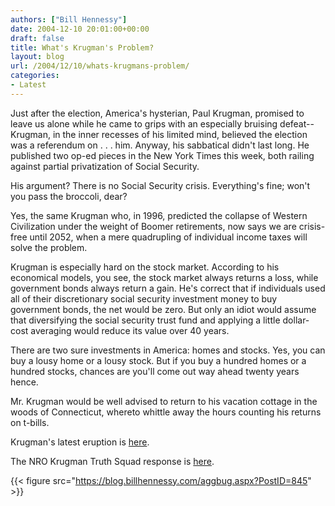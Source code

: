 ```yaml
---
authors: ["Bill Hennessy"]
date: 2004-12-10 20:01:00+00:00
draft: false
title: What's Krugman's Problem?
layout: blog
url: /2004/12/10/whats-krugmans-problem/
categories:
- Latest
---
```


Just after the election, America's hysterian, Paul Krugman, promised to leave us alone while he came to grips with an especially bruising defeat--Krugman, in the inner recesses of his limited mind, believed the election was a referendum on . . . him. Anyway, his sabbatical didn't last long. He published two op-ed pieces in the New York Times this week, both railing against partial privatization of Social Security.




His argument? There is no Social Security crisis. Everything's fine; won't you pass the broccoli, dear?




Yes, the same Krugman who, in 1996, predicted the collapse of Western Civilization under the weight of Boomer retirements, now says we are crisis-free until 2052, when a mere quadrupling of individual income taxes will solve the problem.




Krugman is especially hard on the stock market. According to his economical models, you see, the stock market always returns a loss, while government bonds always return a gain. He's correct that if individuals used all of their discretionary social security investment money to buy government bonds, the net would be zero. But only an idiot would assume that diversifying the social security trust fund and applying a little dollar-cost averaging would reduce its value over 40 years.




There are two sure investments in America: homes and stocks. Yes, you can buy a lousy home or a lousy stock. But if you buy a hundred homes or a hundred stocks, chances are you'll come out way ahead twenty years hence.




Mr. Krugman would be well advised to return to his vacation cottage in the woods of Connecticut, whereto whittle away the hours counting his returns on t-bills. 




Krugman's latest eruption is [here](https://www.nytimes.com/2004/12/10/opinion/10krugman.html).




The NRO Krugman Truth Squad response is [here](https://www.nationalreview.com/nrof_luskin/kts200412090830.asp). 

{{< figure src="https://blog.billhennessy.com/aggbug.aspx?PostID=845" >}}

